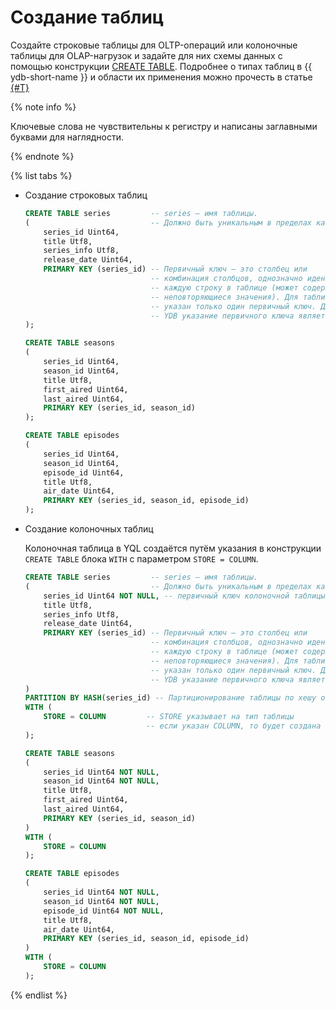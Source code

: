 # Создание таблиц

Создайте строковые таблицы для OLTP-операций или колоночные таблицы для OLAP-нагрузок и задайте для них схемы данных с помощью конструкции [CREATE TABLE](../../yql/reference/syntax/create_table/index.md). Подробнее о типах таблиц в {{ ydb-short-name }} и области их применения можно прочесть в статье [{#T}](../../concepts/datamodel/table.md)

{% note info %}

Ключевые слова не чувствительны к регистру и написаны заглавными буквами для наглядности.

{% endnote %}

{% list tabs %}

- Создание строковых таблиц

    ```sql
    CREATE TABLE series         -- series — имя таблицы.
    (                           -- Должно быть уникальным в пределах каталога.
        series_id Uint64,
        title Utf8,
        series_info Utf8,
        release_date Uint64,
        PRIMARY KEY (series_id) -- Первичный ключ — это столбец или
                                -- комбинация столбцов, однозначно идентифицирующих
                                -- каждую строку в таблице (может содержать только
                                -- неповторяющиеся значения). Для таблицы может быть
                                -- указан только один первичный ключ. Для каждой таблицы
                                -- YDB указание первичного ключа является обязательным.
    );

    CREATE TABLE seasons
    (
        series_id Uint64,
        season_id Uint64,
        title Utf8,
        first_aired Uint64,
        last_aired Uint64,
        PRIMARY KEY (series_id, season_id)
    );

    CREATE TABLE episodes
    (
        series_id Uint64,
        season_id Uint64,
        episode_id Uint64,
        title Utf8,
        air_date Uint64,
        PRIMARY KEY (series_id, season_id, episode_id)
    );
    ```

- Создание колоночных таблиц

    Колоночная таблица в YQL создаётся путём указания в конструкции `CREATE TABLE` блока `WITH` с параметром `STORE = COLUMN`.

    ```sql
    CREATE TABLE series         -- series — имя таблицы.
    (                           -- Должно быть уникальным в пределах каталога.
        series_id Uint64 NOT NULL, -- первичный ключ колоночной таблицы не может быть NULLABLE
        title Utf8,
        series_info Utf8,
        release_date Uint64,
        PRIMARY KEY (series_id) -- Первичный ключ — это столбец или
                                -- комбинация столбцов, однозначно идентифицирующих
                                -- каждую строку в таблице (может содержать только
                                -- неповторяющиеся значения). Для таблицы может быть
                                -- указан только один первичный ключ. Для каждой таблицы
                                -- YDB указание первичного ключа является обязательным.
    )
    PARTITION BY HASH(series_id) -- Партиционирование таблицы по хешу от набора колонок
    WITH (
        STORE = COLUMN         -- STORE указывает на тип таблицы
                               -- если указан COLUMN, то будет создана колоночная таблица
    );

    CREATE TABLE seasons
    (
        series_id Uint64 NOT NULL,
        season_id Uint64 NOT NULL,
        title Utf8,
        first_aired Uint64,
        last_aired Uint64,
        PRIMARY KEY (series_id, season_id)
    )
    WITH (
        STORE = COLUMN
    );

    CREATE TABLE episodes
    (
        series_id Uint64 NOT NULL,
        season_id Uint64 NOT NULL,
        episode_id Uint64 NOT NULL,
        title Utf8,
        air_date Uint64,
        PRIMARY KEY (series_id, season_id, episode_id)
    )
    WITH (
        STORE = COLUMN
    );
    ```

{% endlist %}
